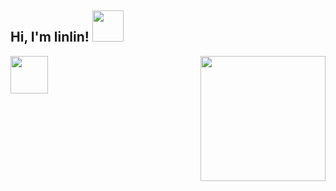 <h2> Hi, I'm linlin! <img src="https://media.giphy.com/media/mGcNjsfWAjY5AEZNw6/giphy.gif" width="50"></h2>

<img align='right' src='https://user-images.githubusercontent.com/5713670/87202985-820dcb80-c2b6-11ea-9f56-7ec461c497c3.gif' width='200"'>
				
<img src="https://media.giphy.com/media/LnQjpWaON8nhr21vNW/giphy.gif" width="60"> 
